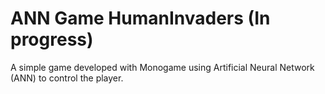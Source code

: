 # ANN Game HumanInvaders (In progress)
A simple game developed with Monogame using Artificial Neural Network (ANN) to control the player. 
